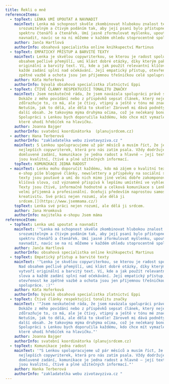 ```yaml
---
title: Řekli o mně
referenceItems:
  - topText: LENKA UMÍ UPOUTAT A NAVNADIT
    mainText: Lenka má schopnost skvěle zkombinovat hlubokou znalost tématu se
      srozumitelným a čtivým podáním tak, aby její psaní bylo přístupné širokému
      spektru čtenářů a čtenářek. Umí jasně zformulovat myšlenku, upoutat i
      navnadit, navíc se na ni můžeme v každém ohledu stoprocentně spolehnout.
    author: Janča Hartlová
    authorInfo: obsahová specialistka online knihkupectví Martinus
  - topText: EMPATICKÝ PŘÍSTUP A BARVITÉ TEXTY
    mainText: Lenka je skvělou copywriterkou, se kterou je radost spolupracovat. Nad
      obsahem pečlivě přemýšlí, umí klást dobré otázky, díky kterým pak vytvoří
      originální a barvitý text. Ví, kde a jak použít relevantní klíčová slova a
      každé zadání splní nad očekávání. Její empatický přístup, otevřenost ke
      zpětné vazbě a ochota jsou jen příjemnou třešničkou celé spolupráce. :)
    author: Káťa Hoferková
    authorInfo: bývalá obsahová specialistka zlatnictví Eppi
  - topText: ČTIVÉ ČLÁNKY RESPEKTUJÍCÍ TONALITU ZNAČKY
    mainText: Jsem neskutečně ráda, že jsem navázala spolupráci právě s Lenkou.
      Dokáže z mého povídání nebo z příspěvků sepsat článek, který nejen
      zdůrazňuje to, co má, ale je čtivý, vtipný a ještě v tónu mé značky.
      Netuším, jak to dělá, ale dělá to skvěle! Zároveň mi dává podněty pro
      další obsah. Je takovýma mýma druhýma očima, což je nečekaný bonus!
      Spolupráci s Lenkou bych doporučila každému, kdo chce mít vymazlené texty,
      které uhodí hřebíček na hlavičku.
    author: Joanna Bajger
    authorInfo: svatební koordinátorka  (planujsrdcem.cz)
  - author: Hana Terberová
    authorInfo: "zakladatelka webu zivotavyziva.cz "
    mainText: S Lenkou spolupracujeme už pár měsíců a musím říct, že je to jedna z
      nejlepších copywriterek, která pro nás zatím psala. Vždy dodržuje termíny,
      domluvené zadání, komunikace je jedna radost a hlavně –⁠⁠⁠⁠⁠ její texty
      jsou kvalitní, čtivé a plné užitečných informací.
    topText: KOMUNIKACE JEDNA RADOST
  - mainText: Lenku mohu doporučit každému, kdo má zájem o kvalitní texty. Pro náš
      e-shop píše blogové články, newslettery a příspěvky na sociální sítě. Její
      texty jsou poutavé a umí do nich mimo jiné velmi dobře zakomponovat
      klíčová slova, což významně přispívá k lepšímu umístění ve vyhledávačích.
      Texty jsou čtivé, informačně hodnotné a celková komunikace s Lenkou je
      velmi příjemná a profesionální. Oceňuji především naprostou samostatnost a
      kreativitu. Své práci nejen rozumí, ale dělá ji
      srdcem.[](https://www.jsemmama.cz/)
    topText: Lenka své práci nejen rozumí, ale dělá ji srdcem.
    author: Jana Hromková
    authorInfo: majitelka e-shopu Jsem máma
referenceItem:
  - topText: Lenka umí upoutat a navnadit
    mainText: '"Lenka má schopnost skvěle zkombinovat hlubokou znalost tématu se
      srozumitelným a čtivým podáním tak, aby její psaní bylo přístupné širokému
      spektru čtenářů a čtenářek. Umí jasně zformulovat myšlenku, upoutat i
      navnadit, navíc se na ni můžeme v každém ohledu stoprocentně spolehnout."'
    author: Janča Hartlová
    authorInfo: obsahová specialistka online knihkupectví Martinus
  - topText: Empatický přístup a barvité texty
    mainText: '"Lenka je skvělou copywriterkou, se kterou je radost spolupracovat.
      Nad obsahem pečlivě přemýšlí, umí klást dobré otázky, díky kterým pak
      vytvoří originální a barvitý text. Ví, kde a jak použít relevantní klíčová
      slova a každé zadání splní nad očekávání. Její empatický přístup,
      otevřenost ke zpětné vazbě a ochota jsou jen příjemnou třešničkou celé
      spolupráce. :)"'
    author: Káťa Hoferková
    authorInfo: bývalá obsahová specialistka zlatnictví Eppi
  - topText: Čtivé články respektující tonalitu značky
    mainText: '"Jsem neskutečně ráda, že jsem navázala spolupráci právě s Lenkou.
      Dokáže z mého povídání nebo z příspěvků sepsat článek, který nejen
      zdůrazňuje to, co má, ale je čtivý, vtipný a ještě v tónu mé značky.
      Netuším, jak to dělá, ale dělá to skvěle! Zároveň mi dává podněty pro
      další obsah. Je takovýma mýma druhýma očima, což je nečekaný bonus!
      Spolupráci s Lenkou bych doporučila každému, kdo chce mít vymazlené texty,
      které uhodí hřebíček na hlavičku."'
    author: Joanna Bajger
    authorInfo: svatební koordinátorka (planujsrdcem.cz)
  - topText: Komunikace jedna radost
    mainText: '"S Lenkou spolupracujeme už pár měsíců a musím říct, že je to jedna z
      nejlepších copywriterek, která pro nás zatím psala. Vždy dodržuje termíny,
      domluvené zadání, komunikace je jedna radost a hlavně –⁠⁠⁠⁠⁠ její texty
      jsou kvalitní, čtivé a plné užitečných informací."'
    author: Hanka Terberová
    authorInfo: "zakladatelka webu zivotavyziva.cz "
---
```

